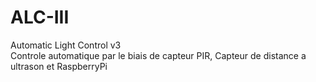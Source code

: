 # ALC-III
Automatic Light Control v3<BR>
Controle automatique par le biais de capteur PIR, Capteur de distance a ultrason et RaspberryPi
